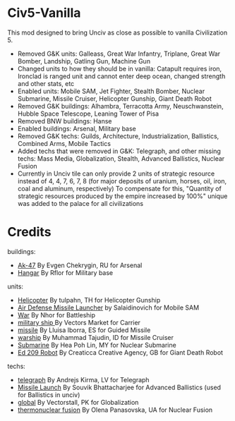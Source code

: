 # Civ5-Vanilla
This mod designed to bring Unciv as close as possible to vanilla Civilization 5.

* Removed G&K units: Galleass, Great War Infantry, Triplane, Great War Bomber, Landship, Gatling Gun, Machine Gun
* Changed units to how they should be in vanilla: Catapult requires iron, Ironclad is ranged unit and cannot enter deep ocean, changed strength and other stats, etc
* Enabled units: Mobile SAM, Jet Fighter, Stealth Bomber, Nuclear Submarine, Missile Cruiser, Helicopter Gunship, Giant Death Robot
* Removed G&K buildings: Alhambra, Terracotta Army, Neuschwanstein, Hubble Space Telescope, Leaning Tower of Pisa
* Removed BNW buildings: Hanse
* Enabled buildings: Arsenal, Military base
* Removed G&K techs: Guilds, Architecture, Industrialization, Ballistics, Combined Arms, Mobile Tactics
* Added techs that were removed in G&K: Telegraph, and other missing techs: Mass Media, Globalization, Stealth, Advanced Ballistics, Nuclear Fusion
* Currently in Unciv tile can only provide 2 units of strategic resource instead of 4, 4, 7, 6, 7, 8 (for major deposits of uranium, horses, oil, iron, coal and aluminum, respectively) To compensate for this, "Quantity of strategic resources produced by the empire increased by 100%" unique was added to the palace for all civilizations


# Credits

buildings:
* [Ak-47](https://thenounproject.com/search/?q=arsenal&i=713953) By Evgen Chekrygin, RU for Arsenal
* [Hangar](https://thenounproject.com/search/?q=military+base&i=1705288) By Rflor for Military base

units:
* [Helicopter](https://thenounproject.com/search/?q=military&i=2139559) By tulpahn, TH for Helicopter Gunship
* [Air Defense Missile Launcher](https://thenounproject.com/term/air-defense-missile-launcher/1189656/) by Salaidinovich for Mobile SAM
* [War](https://thenounproject.com/term/warship/2842745/) By Nhor for Battleship
* [military ship ](https://thenounproject.com/term/warship/2052180/) By Vectors Market for Carrier
* [missile](https://thenounproject.com/search/?q=missile&i=1022562) By Lluisa Iborra, ES for Guided Missile
* [warship](https://thenounproject.com/term/warship/2972204/) By Muhammad Tajudin, ID for Missile Cruiser
* [Submarine](https://thenounproject.com/term/submarine/681902/) By Hea Poh Lin, MY for Nuclear Submarine
* [Ed 209 Robot](https://thenounproject.com/search/?q=ed+209&i=960180) By Creaticca Creative Agency, GB for Giant Death Robot

techs:
* [telegraph](https://thenounproject.com/search/?q=telegraph&i=3354943) By Andrejs Kirma, LV for Telegraph
* [Missile Launch](https://thenounproject.com/search/?q=ballistics&i=1746290) By Souvik Bhattacharjee for Advanced Ballistics (used for Ballistics in unciv)
* [global](https://thenounproject.com/search/?q=Globalization&i=2495993) By Vectorstall, PK for Globalization
* [thermonuclear fusion](https://thenounproject.com/search/?q=fusion&i=3292735) By Olena Panasovska, UA for Nuclear Fusion
